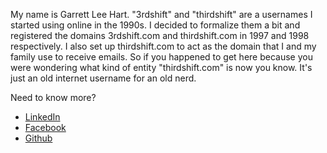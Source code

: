 My name is Garrett Lee Hart. "3rdshift" and "thirdshift" are a usernames I started using online in the 1990s. I decided to formalize them a bit and registered the domains 3rdshift.com and thirdshift.com in 1997 and 1998 respectively. I also set up thirdshift.com to act as the domain that I and my family use to receive emails. So if you happened to get here because you were wondering what kind of entity "thirdshift.com" is now you know. It's just an old internet username for an old nerd.

Need to know more?
* [LinkedIn](https://www.linkedin.com/in/garrett-hart-9a693097/)
* [Facebook](https://www.facebook.com/garretthart)
* [Github](https://github.com/thirdshift)
